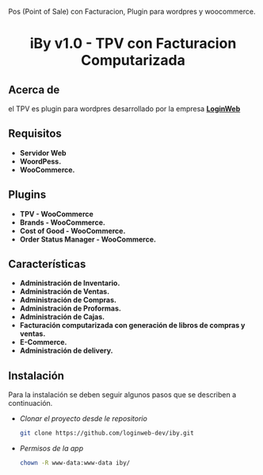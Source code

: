 Pos (Point of Sale) con Facturacion, Plugin para wordpres y woocommerce.
<h1 align="center">iBy v1.0 - TPV con Facturacion Computarizada</h1>

## Acerca de

el TPV es plugin para wordpres desarrollado por la empresa **[LoginWeb](https://loginweb.dev/)**

## Requisitos

- **Servidor Web**
- **WoordPess.**
- **WooCommerce.**

## Plugins

- **TPV - WooCommerce**
- **Brands - WooCommerce.**
- **Cost of Good - WooCommerce.**
- **Order Status Manager - WooCommerce.**

## Características

- **Administración de Inventario.**
- **Administración de Ventas.**
- **Administración de Compras.**
- **Administración de Proformas.**
- **Administración de Cajas.**
- **Facturación computarizada con generación de libros de compras y ventas.**
- **E-Commerce.**
- **Administración de delivery.**


## Instalación

Para la instalación se deben seguir algunos pasos que se describen a continuación.

- *Clonar el proyecto desde le repositorio*
    ```bash
    git clone https://github.com/loginweb-dev/iby.git

- *Permisos de la app*
    ```bash
    chown -R www-data:www-data iby/
